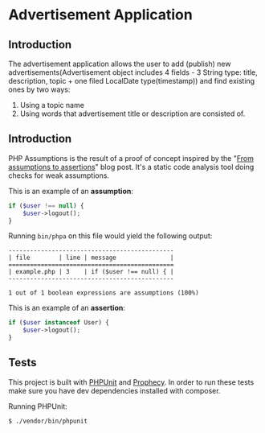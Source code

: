 # Advertisement Application

## Introduction

The advertisement application allows the user to add (publish) new advertisements(Advertisement object includes 4 fields - 3 String type: title, description, topic + one filed LocalDate type(timestamp)) and find existing ones by two ways:
1. Using a topic name
2. Using words that advertisement title or description are consisted of.


## Introduction
PHP Assumptions is the result of a proof of concept inspired by the "[From assumptions to assertions](http://rskuipers.com/entry/from-assumptions-to-assertions)" blog post.
It's a static code analysis tool doing checks for weak assumptions.

This is an example of an **assumption**:

```php
if ($user !== null) {
    $user->logout();
}
```

Running `bin/phpa` on this file would yield the following output:

```
----------------------------------------------
| file        | line | message               |
==============================================
| example.php | 3    | if ($user !== null) { |
----------------------------------------------

1 out of 1 boolean expressions are assumptions (100%)
```

This is an example of an **assertion**:

```php
if ($user instanceof User) {
    $user->logout();
}
```

## Tests
This project is built with [PHPUnit](https://github.com/sebastianbergmann/phpunit) and [Prophecy](https://github.com/phpspec/prophecy-phpunit).
In order to run these tests make sure you have dev dependencies installed with composer.

Running PHPUnit:
```sh
$ ./vendor/bin/phpunit
```

